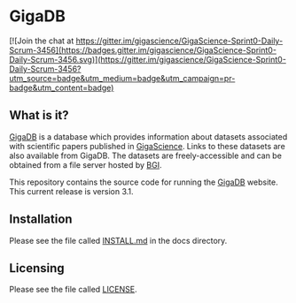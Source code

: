 # GigaDB

[![Join the chat at https://gitter.im/gigascience/GigaScience-Sprint0-Daily-Scrum-3456](https://badges.gitter.im/gigascience/GigaScience-Sprint0-Daily-Scrum-3456.svg)](https://gitter.im/gigascience/GigaScience-Sprint0-Daily-Scrum-3456?utm_source=badge&utm_medium=badge&utm_campaign=pr-badge&utm_content=badge)

## What is it?

[GigaDB](http://gigadb.org) is a database which provides information
about datasets associated with scientific papers published in
[GigaScience](http://gigascience.biomedcentral.com). Links to these
datasets are also available from GigaDB. The datasets are
freely-accessible and can be obtained from a file server hosted by
[BGI](http://www.genomics.cn/en/index).

This repository contains the source code for running the [GigaDB](http://gigadb.org)
website. This current release is version 3.1.

## Installation

Please see the file called [INSTALL.md](docs/INSTALL.md) in the docs
directory.

## Licensing

Please see the file called [LICENSE](./LICENSE).
